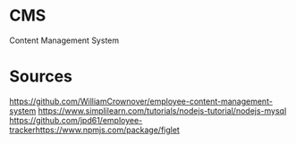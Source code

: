 # CMS
Content Management System

# Sources
https://github.com/WilliamCrownover/employee-content-management-system
https://www.simplilearn.com/tutorials/nodejs-tutorial/nodejs-mysql
https://github.com/jpd61/employee-trackerhttps://www.npmjs.com/package/figlet